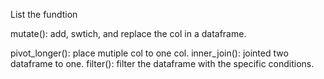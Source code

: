 List the fundtion 

mutate():
  add, swtich, and replace the col in a dataframe.

pivot_longer():
  place mutiple col to one col.
inner_join():
  jointed two dataframe to one.
filter():
  filter the dataframe with the specific conditions.

